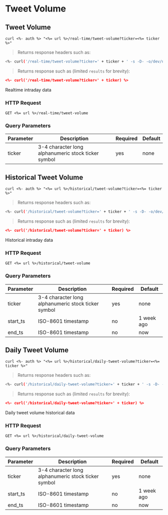 
# Tweet Volume


## Tweet Volume

```shell
curl <%- auth %> "<%= url %>/real-time/tweet-volume?ticker=<%= ticker %>"
```

> Returns response headers such as:

```bash
<%- curl('/real-time/tweet-volume?ticker=' + ticker + ' -s -D- -o/dev/null') %>
```

> Returns response such as (limited `results` for brevity):

```json
<%- curl('/real-time/tweet-volume?ticker=' + ticker) %>
```

Realtime intraday data

### HTTP Request

`GET <%= url %>/real-time/tweet-volume`

### Query Parameters

Parameter | Description | Required | Default
--------- | ----------- | -------- | -------
ticker | 3-4 character long alphanumeric stock ticker symbol | yes | none



## Historical Tweet Volume

```shell
curl <%- auth %> "<%= url %>/historical/tweet-volume?ticker=<%= ticker %>"
```

> Returns response headers such as:

```bash
<%- curl('/historical/tweet-volume?ticker=' + ticker + ' -s -D- -o/dev/null') %>
```

> Returns response such as (limited `results` for brevity):

```json
<%- curl('/historical/tweet-volume?ticker=' + ticker) %>
```

Historical intraday data

### HTTP Request

`GET <%= url %>/historical/tweet-volume`

### Query Parameters

Parameter | Description | Required | Default
--------- | ----------- | -------- | -------
ticker | 3-4 character long alphanumeric stock ticker symbol | yes | none
start_ts | ISO-8601 timestamp | no | 1 week ago
end_ts | ISO-8601 timestamp | no | now


## Daily Tweet Volume

```shell
curl <%- auth %> "<%= url %>/historical/daily-tweet-volume?ticker=<%= ticker %>"
```

> Returns response headers such as:

```bash
<%- curl('/historical/daily-tweet-volume?ticker=' + ticker + ' -s -D- -o/dev/null') %>
```

> Returns response such as (limited `results` for brevity):

```json
<%- curl('/historical/daily-tweet-volume?ticker=' + ticker) %>
```

Daily tweet volume historical data

### HTTP Request

`GET <%= url %>/historical/daily-tweet-volume`

### Query Parameters

Parameter | Description | Required | Default
--------- | ----------- | -------- | -------
ticker | 3-4 character long alphanumeric stock ticker symbol | yes | none
start_ts | ISO-8601 timestamp | no | 1 week ago
end_ts | ISO-8601 timestamp | no | now
